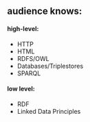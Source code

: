 ## audience knows:

#### high-level:

- HTTP
- HTML
- RDFS/OWL
- Databases/Triplestores
- SPARQL

#### low level:

- RDF
- Linked Data Principles



